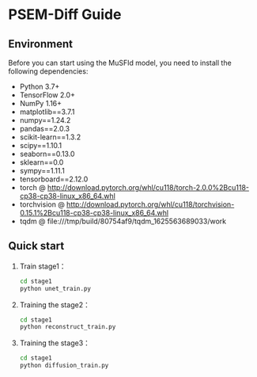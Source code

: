 # PSEM-Diff Guide

## Environment
Before you can start using the MuSFId model, you need to install the following dependencies:
- Python 3.7+
- TensorFlow 2.0+
- NumPy 1.16+
- matplotlib==3.7.1
- numpy==1.24.2
- pandas==2.0.3
- scikit-learn==1.3.2
- scipy==1.10.1
- seaborn==0.13.0
- sklearn==0.0
- sympy==1.11.1
- tensorboard==2.12.0
- torch @ http://download.pytorch.org/whl/cu118/torch-2.0.0%2Bcu118-cp38-cp38-linux_x86_64.whl
- torchvision @ http://download.pytorch.org/whl/cu118/torchvision-0.15.1%2Bcu118-cp38-cp38-linux_x86_64.whl
- tqdm @ file:///tmp/build/80754af9/tqdm_1625563689033/work



## Quick start
1. Train stage1：
   ```bash
   cd stage1
   python unet_train.py
   
2. Training the stage2：
   ```bash
   cd stage1
   python reconstruct_train.py

3. Training the stage3：
   ```bash
   cd stage1
   python diffusion_train.py